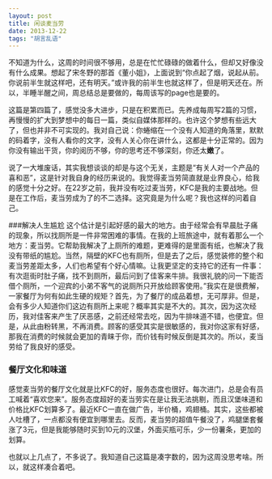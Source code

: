 ```yaml
---
layout: post
title: 闲谈麦当劳
date: 2013-12-22
tags: "胡言乱语"
---
```


不知道为什么，这周的时间很不够用，总是在忙忙碌碌的做着什么，但却又好像没有什么成果。想起了宋冬野的那首《董小姐》，上面说到“你点起了烟，说起从前。你说前半生就这样吧，还有明天。”或许我的前半生也就这样了，但是明天还在。所以，半睡半醒之间，周总结总是要做的，每周该写的page也是要的。

这篇是第四篇了，感觉没多大进步，只是在积累而已。先养成每周写2篇的习惯，再慢慢的扩大到梦想中的每日一篇，类似自媒体那样的。也许这个梦想有些远大了，但也并非不可实现的。我对自己说：你蜷缩在一个没有人知道的角落里，默默的码着字，没有人看你的文字，没有人关心你在讲什么，这都是十分正常的。因为你没有输出干货，你的阅历不够，你的思考还不够深刻，你还太**嫩**了。

说了一大堆废话，其实我想谈谈的却是与这个无关，主题是“有关人对一个产品的喜和恶”，这是针对我自身的经历来说的。我觉得麦当劳简直就是业界良心，给我的感觉十分之好。在22岁之前，我并没有吃过麦当劳，KFC是我的主要战地。但是在工作后，麦当劳成为了的不二选择。这究竟是为什么呢？我也这样的问着自己。

###解决人生尴尬
这个估计是引起好感的最大的地方。由于经常会有早晨肚子痛的现象，所以找厕所是一件非常困难的事情。在我的上班旅途中，就有着那么一个地方：麦当劳。它帮助我解决了上厕所的难题，更难得的是里面有纸，也解决了我没有带纸的尴尬。当然，隔壁的KFC也有厕所，但是去了之后，感觉装修的整个和麦当劳差距太多，人们也希望有个好心情嘛。让我更坚定的支持它的还有一件事：有次逛街时肚子痛，找不到厕所，最后问到了佳客来牛排。我很礼貌的问一下能否借个厕所，一个迎宾的小弟不客气的说厕所只开放给顾客使用。”我实在是很费解，一家餐厅为何有如此生硬的规矩？首先，为了餐厅的成品着想，无可厚非。但是，会有多少人知道你们这边有厕所上来呢？概率其实是不大的。其次，因为这次经历，我对佳客来产生了厌恶感，之前还经常去吃，因为牛排味道不错，也便宜。但是，从此由粉转黑，不再消费。顾客的感受其实是很敏感的，我对你这家有好感，那我在消费的时候就会更加的青睐于你，而价钱有时候反倒是其次的。所以，麦当劳给了我良好的感受。

### 餐厅文化和味道
感觉麦当劳的餐厅文化就是比KFC的好，服务态度也很好。每次进门，总是会有员工喊着“喜欢您来”。服务态度超好的麦当劳实在是让我无法挑剔，而且汉堡味道和价格比KFC划算多了。最近KFC一直在做广告，半价桶，鸡翅桶。其实，这些都被人吐槽了，一点都没有便宜到哪里去。反而，麦当劳的超值午餐没了，鸡腿堡套餐涨了3元，但是我能够随时买到10元的汉堡，外面买瓶可乐，少一份薯条，更加的划算。

也就以上几点了，不多说了。我知道自己这篇是凑字数的，因为这周没思考啥。所以，就这样凑合着吧。
